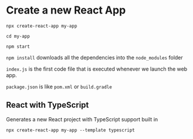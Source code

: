 # Create a new React App

```shell
npx create-react-app my-app

cd my-app

npm start
```

`npm install` downloads all the dependencies into the `node_modules` folder

`index.js` is the first code file that is executed whenever we launch the web app.

`package.json` is like `pom.xml` or `build.gradle`

## React with TypeScript

Generates a new React project with TypeScript support built in

```shell
npx create-react-app my-app --template typescript
```
